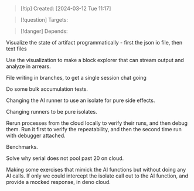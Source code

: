 
>[!tip] Created: [2024-03-12 Tue 11:17]

>[!question] Targets: 

>[!danger] Depends: 

Visualize the state of artifact programmatically - first the json io file, then text files

Use the visualization to make a block explorer that can stream output and analyze in arrears.

File writing in branches, to get a single session chat going

Do some bulk accumulation tests.

Changing the AI runner to use an isolate for pure side effects.

Changing runners to be pure isolates.


Rerun processes from the cloud locally to verify their runs, and then debug them.  Run it first to verify the repeatability, and then the second time run with debugger attached.

Benchmarks.

Solve why serial does not pool past 20 on cloud.

Making some exercises that mimick the AI functions but without doing any AI calls.
	If only we could intercept the isolate call out to the AI function, and provide a mocked response, in deno cloud.